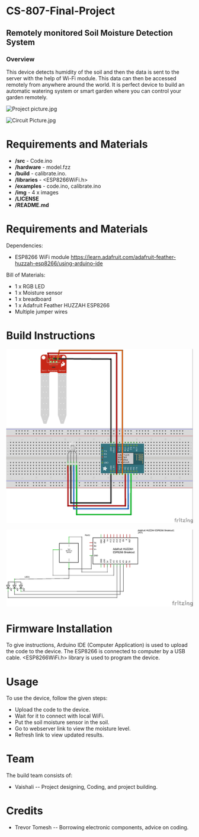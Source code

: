 # CS-807-Final-Project

## Remotely monitored Soil Moisture Detection System

### Overview

This device detects humidity of the soil and then the data is sent to the server with the help of Wi-Fi module.
This data can then be accessed remotely from anywhere around the world.
It is perfect device to build an automatic watering system or smart garden where you can control your garden remotely.

![Project picture.jpg](https://github.com/vaiishali/CS-807-Final-Project/blob/master/img/Project%20picture.jpg)

![Circuit Picture.jpg](https://github.com/vaiishali/CS-807-Final-Project/blob/master/img/Circuit%20Picture.jpg)


Requirements and Materials
============

* **/src** - Code.ino
* **/hardware** - model.fzz
* **/build** - calibrate.ino.
* **/libraries** - <ESP8266WiFi.h>
* **/examples** - code.ino, calibrate.ino 
* **/img** -  4 x images
* **/LICENSE** 
* **/README.md** 

Requirements and Materials
============

Dependencies:
* ESP8266 WiFi module https://learn.adafruit.com/adafruit-feather-huzzah-esp8266/using-arduino-ide

Bill of Materials:
* 1 x RGB LED
* 1 x Moisture sensor
* 1 x breadboard
* 1 x  Adafruit Feather HUZZAH ESP8266
* Multiple jumper wires

Build Instructions
==================

![BREADBOARD6_bb.jpg](https://github.com/vaiishali/CS-807-Final-Project/blob/master/img/BREADBOARD6_bb.jpg)

![SCHEMATICS6_schem.jpg](https://github.com/vaiishali/CS-807-Final-Project/blob/master/img/SCHEMATICS6_schem.jpg)


Firmware Installation
=====================

To give instructions, Arduino IDE (Computer Application) is used to upload the code to the device.
The ESP8266 is connected to computer by a USB cable. <ESP8266WiFi.h> library is used to program the device.



Usage
=====
To use the device, follow the given steps: 

* Upload the code to the device. 
* Wait for it to connect with local WiFi. 
* Put the soil moisture sensor in the soil.
* Go to webserver link to view the moisture level.
* Refresh link to view updated results.


Team
=====
The build team consists of: 
* Vaishali -- Project designing, Coding, and project building.


Credits
======= 

* Trevor Tomesh -- Borrowing electronic components, advice on coding.


